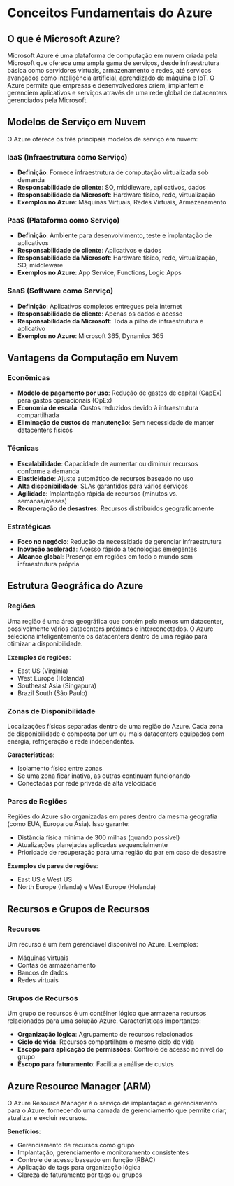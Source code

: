 # Conceitos Fundamentais do Azure

## O que é Microsoft Azure?

Microsoft Azure é uma plataforma de computação em nuvem criada pela Microsoft que oferece uma ampla gama de serviços, desde infraestrutura básica como servidores virtuais, armazenamento e redes, até serviços avançados como inteligência artificial, aprendizado de máquina e IoT. O Azure permite que empresas e desenvolvedores criem, implantem e gerenciem aplicativos e serviços através de uma rede global de datacenters gerenciados pela Microsoft.

## Modelos de Serviço em Nuvem

O Azure oferece os três principais modelos de serviço em nuvem:

### IaaS (Infraestrutura como Serviço)
- **Definição**: Fornece infraestrutura de computação virtualizada sob demanda
- **Responsabilidade do cliente**: SO, middleware, aplicativos, dados
- **Responsabilidade da Microsoft**: Hardware físico, rede, virtualização
- **Exemplos no Azure**: Máquinas Virtuais, Redes Virtuais, Armazenamento

### PaaS (Plataforma como Serviço)
- **Definição**: Ambiente para desenvolvimento, teste e implantação de aplicativos
- **Responsabilidade do cliente**: Aplicativos e dados
- **Responsabilidade da Microsoft**: Hardware físico, rede, virtualização, SO, middleware
- **Exemplos no Azure**: App Service, Functions, Logic Apps

### SaaS (Software como Serviço)
- **Definição**: Aplicativos completos entregues pela internet
- **Responsabilidade do cliente**: Apenas os dados e acesso
- **Responsabilidade da Microsoft**: Toda a pilha de infraestrutura e aplicativo
- **Exemplos no Azure**: Microsoft 365, Dynamics 365

## Vantagens da Computação em Nuvem

### Econômicas
- **Modelo de pagamento por uso**: Redução de gastos de capital (CapEx) para gastos operacionais (OpEx)
- **Economia de escala**: Custos reduzidos devido à infraestrutura compartilhada
- **Eliminação de custos de manutenção**: Sem necessidade de manter datacenters físicos

### Técnicas
- **Escalabilidade**: Capacidade de aumentar ou diminuir recursos conforme a demanda
- **Elasticidade**: Ajuste automático de recursos baseado no uso
- **Alta disponibilidade**: SLAs garantidos para vários serviços
- **Agilidade**: Implantação rápida de recursos (minutos vs. semanas/meses)
- **Recuperação de desastres**: Recursos distribuídos geograficamente

### Estratégicas
- **Foco no negócio**: Redução da necessidade de gerenciar infraestrutura
- **Inovação acelerada**: Acesso rápido a tecnologias emergentes
- **Alcance global**: Presença em regiões em todo o mundo sem infraestrutura própria

## Estrutura Geográfica do Azure

### Regiões
Uma região é uma área geográfica que contém pelo menos um datacenter, possivelmente vários datacenters próximos e interconectados. O Azure seleciona inteligentemente os datacenters dentro de uma região para otimizar a disponibilidade.

**Exemplos de regiões**:
- East US (Virginia)
- West Europe (Holanda)
- Southeast Asia (Singapura)
- Brazil South (São Paulo)

### Zonas de Disponibilidade
Localizações físicas separadas dentro de uma região do Azure. Cada zona de disponibilidade é composta por um ou mais datacenters equipados com energia, refrigeração e rede independentes.

**Características**:
- Isolamento físico entre zonas
- Se uma zona ficar inativa, as outras continuam funcionando
- Conectadas por rede privada de alta velocidade

### Pares de Regiões
Regiões do Azure são organizadas em pares dentro da mesma geografia (como EUA, Europa ou Ásia). Isso garante:

- Distância física mínima de 300 milhas (quando possível)
- Atualizações planejadas aplicadas sequencialmente
- Prioridade de recuperação para uma região do par em caso de desastre

**Exemplos de pares de regiões**:
- East US e West US
- North Europe (Irlanda) e West Europe (Holanda)

## Recursos e Grupos de Recursos

### Recursos
Um recurso é um item gerenciável disponível no Azure. Exemplos:
- Máquinas virtuais
- Contas de armazenamento
- Bancos de dados
- Redes virtuais

### Grupos de Recursos
Um grupo de recursos é um contêiner lógico que armazena recursos relacionados para uma solução Azure. Características importantes:

- **Organização lógica**: Agrupamento de recursos relacionados
- **Ciclo de vida**: Recursos compartilham o mesmo ciclo de vida
- **Escopo para aplicação de permissões**: Controle de acesso no nível do grupo
- **Escopo para faturamento**: Facilita a análise de custos

## Azure Resource Manager (ARM)

O Azure Resource Manager é o serviço de implantação e gerenciamento para o Azure, fornecendo uma camada de gerenciamento que permite criar, atualizar e excluir recursos.

**Benefícios**:
- Gerenciamento de recursos como grupo
- Implantação, gerenciamento e monitoramento consistentes
- Controle de acesso baseado em função (RBAC)
- Aplicação de tags para organização lógica
- Clareza de faturamento por tags ou grupos
